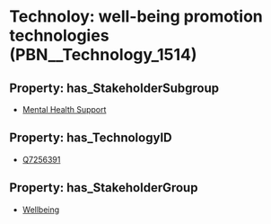 # Technoloy: __well-being promotion technologies__ (PBN__Technology_1514)

## Property: has_StakeholderSubgroup

* [Mental Health Support](PBN__TechSubgroup_63)

## Property: has_TechnologyID

* [Q7256391](Q7256391)

## Property: has_StakeholderGroup

* [Wellbeing](PBN__TechGroup_2)

